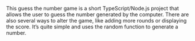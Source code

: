 This guess the number game is a short TypeScript/Node.js project that allows the user to guess the number generated by the computer. There are also several ways to alter the game, like adding more rounds or displaying the score. It’s quite simple and uses the random function to generate a number.